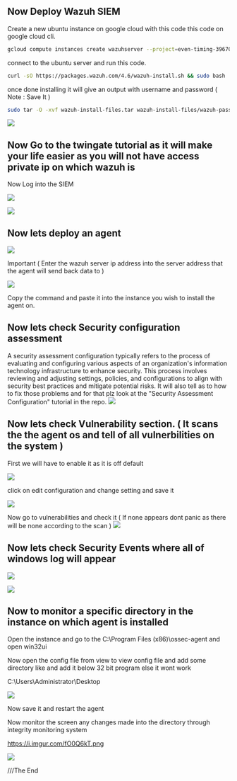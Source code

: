 ## Now Deploy Wazuh SIEM

Create a new ubuntu instance on google cloud with this code this code on google cloud cli.

```bash
gcloud compute instances create wazuhserver --project=even-timing-396709 --zone=us-central1-a --machine-type=e2-medium --network-interface=network-tier=PREMIUM,stack-type=IPV4_ONLY,subnet=default --maintenance-policy=MIGRATE --provisioning-model=STANDARD --service-account=22420940236-compute@developer.gserviceaccount.com --scopes=https://www.googleapis.com/auth/devstorage.read_only,https://www.googleapis.com/auth/logging.write,https://www.googleapis.com/auth/monitoring.write,https://www.googleapis.com/auth/servicecontrol,https://www.googleapis.com/auth/service.management.readonly,https://www.googleapis.com/auth/trace.append --create-disk=auto-delete=yes,boot=yes,device-name=wazuh-server,image=projects/ubuntu-os-cloud/global/images/ubuntu-2004-focal-v20231101,mode=rw,size=20,type=projects/even-timing-396709/zones/us-central1-a/diskTypes/pd-balanced --no-shielded-secure-boot --shielded-vtpm --shielded-integrity-monitoring --labels=goog-ec-src=vm_add-gcloud --reservation-affinity=any
````

connect to the ubuntu server and run this code.

```bash
curl -sO https://packages.wazuh.com/4.6/wazuh-install.sh && sudo bash ./wazuh-install.sh -a
```

once done installing it will give an output with username and password ( Note : Save It )
```bash
sudo tar -O -xvf wazuh-install-files.tar wazuh-install-files/wazuh-passwords.txt
```
![](https://i.imgur.com/s8uNtcU.png)

## Now Go to the twingate tutorial as it will make your life easier as you will not have access private ip on which wazuh is

Now Log into the SIEM 

![](https://i.imgur.com/Pg3HdUa.png)

![](https://i.imgur.com/O1IrdNq.png)

## Now lets deploy an agent

![](https://i.imgur.com/9rkbuN6.png)

Important ( Enter the wazuh server ip address into the server address that the agent will send back data to )

![](https://i.imgur.com/ernigVG.png)

Copy the command and paste it into the instance you wish to install the agent on.

## Now lets check Security configuration assessment 
A security assessment configuration typically refers to the process of evaluating and configuring various aspects of an organization's information technology infrastructure to enhance security. This process involves reviewing and adjusting settings, policies, and configurations to align with security best practices and mitigate potential risks. 
It will also tell as to how to fix those problems and for that plz look at the "Security Assessment Configuration" tutorial in the repo. 
![](https://i.imgur.com/FHstswk.png)

## Now lets check Vulnerability section. ( It scans the the agent os and tell of all vulnerbilities on the system )

First we will have to enable it as it is off default

![](https://i.imgur.com/utd70tl.png)

click on edit configuration and change setting and save it

![](https://i.imgur.com/SlzqaeB.png)

Now go to vulnerabilities and check it ( If none appears dont panic as there will be none according to the scan )
![](https://i.imgur.com/iXWklVh.png)


## Now lets check Security Events where all of windows log will appear

![](https://i.imgur.com/J598k1g.png)

![](https://i.imgur.com/MbiHtFr.png)


## Now to monitor a specific directory in the instance on which agent is installed

Open the instance and go to the C:\Program Files (x86)\ossec-agent and open win32ui

Now open the config file from view to view config file and add some directory like and add it below 32 bit program else it wont work 

<directories realtime="yes" report_changes="yes" check_all="yes">C:\Users\Administrator\Desktop</directories>

![](https://i.imgur.com/3DYEq4C.png)

Now save it and restart the agent

Now monitor the screen any changes made into the directory through integrity monitoring system

https://i.imgur.com/fO0Q6kT.png

![](https://i.imgur.com/fO0Q6kT.png)


///The End
